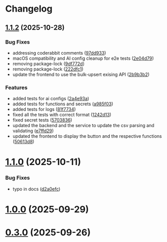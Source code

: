 # Changelog

## [1.1.2](https://github.com/InsForge/InsForge/compare/v1.1.0-posthog-9...v1.1.2) (2025-10-28)


### Bug Fixes

* addressing coderabbit comments ([97dd933](https://github.com/InsForge/InsForge/commit/97dd9339269991955d8c644f88e77efa6c3f6da2))
* macOS compatibility and AI config cleanup for e2e tests ([2e04d79](https://github.com/InsForge/InsForge/commit/2e04d7920b00a2b19eed1f0aa3072a6ea937f41a))
* removing package-lock ([9df772d](https://github.com/InsForge/InsForge/commit/9df772dcadd3a91e2fa70507d8f2779f6910d484))
* removing package-lock ([222dfc1](https://github.com/InsForge/InsForge/commit/222dfc1231504ce8e7d14d5ab79e57c1b00785c7))
* update the frontend to use the bulk-upsert exising API ([2b9b3b2](https://github.com/InsForge/InsForge/commit/2b9b3b23c4cc2d401781ba5504c54db07bb84af0))


### Features

* added tests for ai configs ([2a4e93a](https://github.com/InsForge/InsForge/commit/2a4e93acf145699511bd0ea49e29926f2d585b36))
* added tests for functions and secrets ([a985f03](https://github.com/InsForge/InsForge/commit/a985f035ffc1c1152999b317cf4e03e0f45ba34e))
* added tests for logs ([81f7734](https://github.com/InsForge/InsForge/commit/81f7734f3586e03ae2be5694b63d2a3417ae7339))
* fixed all the tests with correct format ([1242d13](https://github.com/InsForge/InsForge/commit/1242d133efd4398ae672e1e6c71ae1431aa9ba62))
* fixed secret tests ([5703836](https://github.com/InsForge/InsForge/commit/5703836ecee0ffeb27bfca9b0d785b95e68f1688))
* updated the backend and the service to update the csv parsing and validating ([e7ffd29](https://github.com/InsForge/InsForge/commit/e7ffd292fd93381ae2eebde17c16e3996241f15c))
* updated the frontend to display the button and the respective functions ([50613d8](https://github.com/InsForge/InsForge/commit/50613d8d972b88cf28b147bb7a44901c23d77e79))

# [1.1.0](https://github.com/InsForge/InsForge/compare/v1.0.1-ai-2...v1.1.0) (2025-10-11)


### Bug Fixes

* typo in docs ([d2a0efc](https://github.com/InsForge/InsForge/commit/d2a0efc56ab77560597dc2ee46c5f8a669fbd71d))

# [1.0.0](https://github.com/InsForge/InsForge/compare/v0.3.3...v1.0.0) (2025-09-29)

# [0.3.0](https://github.com/InsForge/InsForge/compare/v0.2.9-fix...v0.3.0) (2025-09-26)

